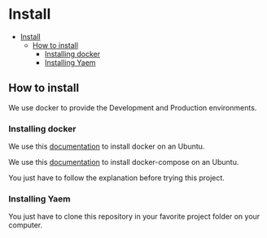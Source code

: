 # Install

- [Install](#install)
  - [How to install](#how-to-install)
    - [Installing docker](#installing-docker)
    - [Installing Yaem](#installing-yaem)

## How to install

We use docker to provide the Development and Production environments.

### Installing docker

We use this [documentation](https://docs.docker.com/install/linux/docker-ce/ubuntu/) to install docker on an Ubuntu.

We use this [documentation](https://docs.docker.com/compose/install/#install-compose-on-linux-systems) to install docker-compose on an Ubuntu.

You just have to follow the explanation before trying this project.

### Installing Yaem

You just have to clone this repository in your favorite project folder on your computer.
